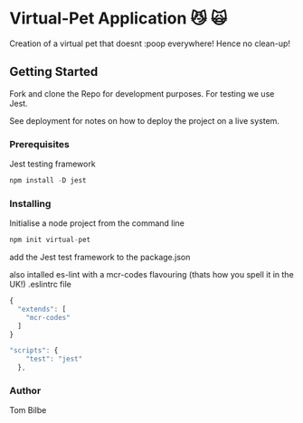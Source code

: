 # Virtual-Pet Application :smirk_cat: :scream_cat:

Creation of a virtual pet that doesnt :poop everywhere! Hence no clean-up!

## Getting Started

Fork and clone the Repo for development purposes. For testing we use Jest.

See deployment for notes on how to deploy the project on a live system.

### Prerequisites

Jest testing framework 
```JavaScript
npm install -D jest
```
### Installing

Initialise a node project from the command line

```JavaScript
npm init virtual-pet
```
add the Jest test framework to the package.json

also intalled es-lint with a mcr-codes flavouring (thats how you spell it in the UK!)
.eslintrc file
```JavaScript
{
  "extends": [
    "mcr-codes"
  ]
}
```

```JavaScript
"scripts": {
    "test": "jest"
  },
```
### Author

Tom Bilbe
